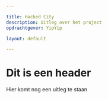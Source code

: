 ```yaml
--- 

title: Hacked City
description: Uitleg over het project 
opdrachtgever: YipYip

layout: default

---
```


# Dit is een header

Hier komt nog een uitleg te staan 



